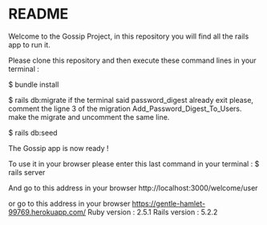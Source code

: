 
# README

Welcome to the Gossip Project, in this repository you will find all the rails app to run it.

Please clone this repository and then execute these command lines in your terminal :

$ bundle install

$ rails db:migrate
if the terminal said password_digest already exit please, comment the ligne 3 of the migration Add_Password_Digest_To_Users. make the migrate and uncomment the same line. 

$ rails db:seed

The Gossip app is now ready !

To use it in your browser please enter this last command in your terminal :
$ rails server

And go to this address in your browser http://localhost:3000/welcome/user

or go to this address in your browser https://gentle-hamlet-99769.herokuapp.com/
Ruby version : 2.5.1
Rails version : 5.2.2
